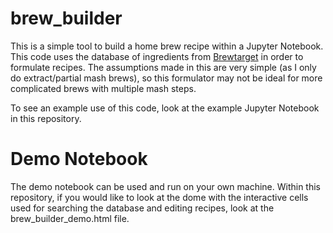 # brew_builder

This is a simple tool to build a home brew recipe within a Jupyter Notebook. This code uses the database of ingredients from [Brewtarget](https://github.com/Brewtarget/brewtarget) in order to formulate recipes. The assumptions made in this are very simple (as I only do extract/partial mash brews), so this formulator may not be ideal for more complicated brews with multiple mash steps.

To see an example use of this code, look at the example Jupyter Notebook in this repository.

# Demo Notebook

The demo notebook can be used and run on your own machine. Within this repository, if you would like to look at the dome with the interactive cells used for searching the database and editing recipes, look at the brew_builder_demo.html file.